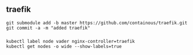 

## traefik

```
git submodule add -b master https://github.com/containous/traefik.git
git commit -a -m "added traefik"
```

###

```
kubectl label node vader nginx-controller=traefik
kubectl get nodes -o wide --show-labels=true

```
